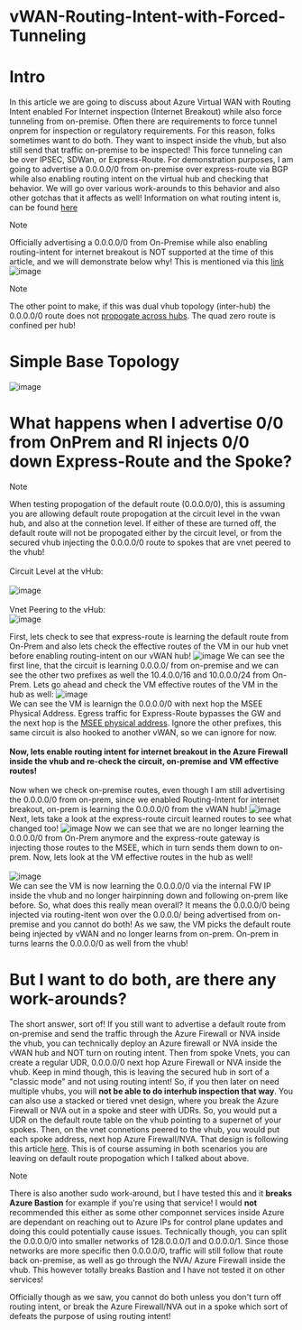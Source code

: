 # vWAN-Routing-Intent-with-Forced-Tunneling


# Intro
In this article we are going to discuss about Azure Virtual WAN with Routing Intent enabled For Internet inspection (Internet Breakout) while also force tunneling from on-premise. Often there are requirements to force tunnel onprem for inspection or regulatory requirements. For this reason, folks sometimes want to do both. They want to inspect inside the vhub, but also still send that traffic on-premise to be inspected! This force tunneling can be over IPSEC, SDWan, or Express-Route. For demonstration purposes, I am going to advertise a 0.0.0.0/0 from on-premise over express-route via BGP while also enabling routing intent on the virtual hub and checking that behavior. We will go over various work-arounds to this behavior and also other gotchas that it affects as well! Information on what routing intent is, can be found [here](https://learn.microsoft.com/en-us/azure/virtual-wan/how-to-routing-policies)

> [!NOTE]
> Officially advertising a 0.0.0.0/0 from On-Premise while also enabling routing-intent for internet breakout is NOT supported at the time of this article, and we will demonstrate below why! This is mentioned via this [link](https://learn.microsoft.com/en-us/azure/firewall/forced-tunneling)
> ![image](https://github.com/user-attachments/assets/8d1be4b9-3d90-4524-9987-f0e4d135c011)

> [!NOTE]
> The other point to make, if this was dual vhub topology (inter-hub) the 0.0.0.0/0 route does not [propogate across hubs](https://learn.microsoft.com/en-us/azure/virtual-wan/about-virtual-hub-routing#considerations). The quad zero route is confined per hub!

# Simple Base Topology
![image](https://github.com/user-attachments/assets/4cb363ae-a85a-499a-8ad7-46405b435035)

# What happens when I advertise 0/0 from OnPrem and RI injects 0/0 down Express-Route and the Spoke?

> [!NOTE]
> When testing propogation of the default route (0.0.0.0/0), this is assuming you are allowing default route propogation at the circuit level in the vwan hub, and also at the connetion level. If either of these are turned off, the default route will not be propogated either by the circuit level, or from the secured vhub injecting the 0.0.0.0/0 route to spokes that are vnet peered to the vhub!
> <br>
> <br>
Circuit Level at the vHub:
> <br>
> <br>
> ![image](https://github.com/user-attachments/assets/233ad03d-3ac5-4550-9026-d038da26c2e6)
> <br>
> <br>
Vnet Peering to the vHub:
> <br>
> ![image](https://github.com/user-attachments/assets/7c093b4e-5d5a-45be-bd0c-1c5b7df7eed1)

First, lets check to see that express-route is learning the default route from On-Prem and also lets check the effective routes of the VM in our hub vnet before enabling routing-intent on our vWAN hub!
![image](https://github.com/user-attachments/assets/33ab8e4e-3549-429f-839e-97ae6cc57bba)
We can see the first line, that the circuit is learning 0.0.0.0/ from on-premise and we can see the other two prefixes as well the 10.4.0.0/16 and 10.0.0.0/24 from On-Prem. Lets go ahead and check the VM effective routes of the VM in the hub as well:
![image](https://github.com/user-attachments/assets/0b45cb4d-ab1d-44cb-a7f7-954027aaa9f4)
<br>
We can see the VM is learnign the 0.0.0.0/0 with next hop the MSEE Physical Address. Egress traffic for Express-Route bypasses the GW and the next hop is the [MSEE physical address](https://github.com/adtork/ExpressRoute--What-is-this-IP-/blob/main/README.md).
Ignore the other prefixes, this same circuit is also hooked to another vWAN, so we can ignore for now.
<br>
<br>
**Now, lets enable routing intent for internet breakout in the Azure Firewall inside the vhub and re-check the circuit, on-premise and VM effective routes!**
<br>
<br>
Now when we check on-premise routes, even though I am still advertising the 0.0.0.0/0 from on-prem, since we enabled Routing-Intent for internet breakout, on-prem is learning the 0.0.0.0/0 from the vWAN hub!
![image](https://github.com/user-attachments/assets/0c28d053-54e2-478f-91b7-630c4896cfef)
Next, lets take a look at the express-route circuit learned routes to see what changed too!
![image](https://github.com/user-attachments/assets/c5f18bb0-64a0-49bb-9fe8-e6907b8d1693)
Now we can see that we are no longer learning the 0.0.0.0/0 from On-Prem anymore and the express-route gateway is injecting those routes to the MSEE, which in turn sends them down to on-prem. Now, lets look at the VM effective routes in the hub as well!
<br>
<br>
![image](https://github.com/user-attachments/assets/0adda907-25b6-47e5-920a-4679f7256078)
<br>
We can see the VM is now learning the 0.0.0.0/0 via the internal FW IP inside the vhub and no longer hairpinning down and following on-prem like before. So, what does this really mean overall? It means the 0.0.0.0/0 being injected via routing-itent won over the 0.0.0.0/ being advertised from on-premise and you cannot do both! As we saw, the VM picks the default route being injected by vWAN and no longer learns from on-prem. On-prem in turns learns the 0.0.0.0/0 as well from the vhub! 

# But I want to do both, are there any work-arounds? 
The short answer, sort of! If you still want to advertise a default route from on-premise and send the traffic through the Azure Firewall or NVA inside the vhub, you can technically deploy an Azure firewall or NVA inside the vWAN hub and NOT turn on routing intent. Then from spoke Vnets, you can create a regular UDR, 0.0.0.0/0 next hop Azure Firewall or NVA inside the vhub. Keep in mind though, this is leaving the secured hub in sort of a "classic mode" and not using routing intent! So, if you then later on need multiple vhubs, you will **not be able to do interhub inspection that way**. You can also use a stacked or tiered vnet design, where you break the Azure Firewall or NVA out in a spoke and steer with UDRs. So, you would put a UDR on the default route table on the vhub pointing to a supernet of your spokes. Then, on the vnet connetions peered to the vhub, you would put each spoke address, next hop Azure Firewall/NVA. That design is following this article [here](https://learn.microsoft.com/en-us/azure/virtual-wan/scenario-route-through-nva). This is of course assuming in both scenarios you are leaving on default route propogation which I talked about above.

> [!NOTE]
There is also another sudo work-around, but I have tested this and it **breaks Azure Bastion** for example if you're using that service! I would **not** recommended this either as some other componnet services inside Azure are dependant on reaching out to Azure IPs for control plane updates and doing this could potentially cause issues. Technically though, you can split the 0.0.0.0/0 into smaller networks of 128.0.0.0/1 and 0.0.0.0/1. Since those networks are more specific then 0.0.0.0/0, traffic will still follow that route back on-premise, as well as go through the NVA/ Azure Firewall inside the vhub. This however totally breaks Bastion and I have not tested it on other services! 

Officially though as we saw, you cannot do both unless you don't turn off routing intent, or break the Azure Firewall/NVA out in a spoke which sort of defeats the purpose of using routing intent! 




